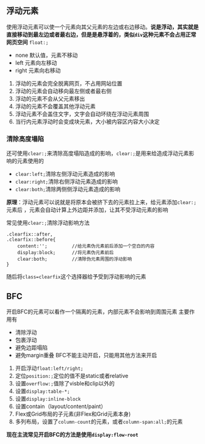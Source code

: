 ## 浮动元素
使用浮动元素可以使一个元素向其父元素的左边或右边移动。**说是浮动，其实就是直接移动到最左边或者最右边，但是是悬浮着的，类似`div`这种元素不会占用正常网页空间**
`float:;`
- none 默认值，元素不移动
- left 元素向左移动
- right 元素向右移动


1. 浮动的元素会完全脱离网页，不占用网站位置
2. 浮动的元素会自动移向最左侧或者最右侧
3. 浮动的元素不会从父元素移出  
4. 浮动的元素不会覆盖其他浮动元素
5. 浮动元素不会盖住文字，文字会自动环绕在浮动元素周围
6. 当行内元素浮动时会变成块元素，大小被内容区内容大小决定

### 清除高度塌陷
还可使用`clear:;`来清除高度塌陷造成的影响，`clear:;`是用来给造成浮动元素影响的元素使用的

- `clear:left;`清除左侧浮动元素造成的影响
- `clear:right;`清除右侧浮动元素造成的影响
- `clear:both;`清除两侧侧浮动元素造成的影响

**原理**：浮动元素可以说就是将原本会被挤下去的元素拉上来，给元素添加`clear:;`元素后 ，元素会自动计算上外边距并添加，让其不受浮动元素的影响

常见使用`clear:;`清除浮动影响方法

    .clearfix::after,
    .clearfix::before{
        content:'';         //给元素伪元素前后添加一个空白的内容
        display:block;      //将元素伪元素前后
        clear:both;         //清除伪元素周围的浮动影响
    }
随后将`class=clearfix`这个选择器给予受到浮动影响的元素

## BFC
开启BFC的元素可以看作一个隔离的元素，内部元素不会影响到周围元素
主要作用有
- 清除浮动
- 包裹浮动
- 避免边距塌陷
- 避免margin重叠
BFC不能主动开启，只能用其他方法来开启

1. 开启浮动`float:left/right;`
2. 定位`position:;`定位的值不是static或者relative
3. 设置`overflow:;`值除了visble和clip以外的
4. 设置`display:table-*;`
5. 设置`display:inline-block`
6. 设置contain（layout/content/paint）
7. Flex或Grid布局的子元素(非Flex和Grid元素本身)
8. 多列布局，设置了`column-count`的元素，或者`column-span:all;`的元素


**现在主流常见开启BFC的方法是使用`display:flow-root`**